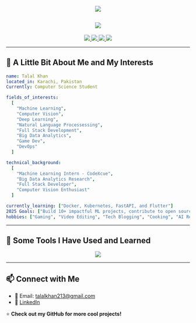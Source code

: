 <!-- Gradient Banner -->
<p align="center">
  <img src="https://capsule-render.vercel.app/api?type=waving&color=0:4c669f,100:3b5998&height=200&section=header&text=Welcome%20to%20My%20GitHub!&fontSize=40&fontColor=ffffff&animation=fadeIn&fontAlignY=40" />
</p>

<!-- Typing Animation -->
<h2 align="center">
  <img src="https://readme-typing-svg.herokuapp.com?font=Fira+Code&size=22&duration=3000&pause=1000&color=3B5998&center=true&vCenter=true&width=500&lines=👨‍💻+ML+Enthusiast+|+Full+Stack+Dev;🚀+Exploring+AI,+Big+Data,+and+Cybersecurity;✨+Let's+Connect+and+Collaborate!">
</h2>

<!-- Social Media Icons -->
<p align="center">
  <a href="https://github.com/tk-474">
    <img src="https://img.shields.io/badge/GitHub-000?style=for-the-badge&logo=github&logoColor=white">
  </a>
  <a href="https://www.linkedin.com/in/talalkhan47">
    <img src="https://img.shields.io/badge/LinkedIn-0077B5?style=for-the-badge&logo=linkedin&logoColor=white">
  </a>
  <a href="mailto:talalkhan213@gmail.com">
    <img src="https://img.shields.io/badge/Email-D14836?style=for-the-badge&logo=gmail&logoColor=white">
  </a>
  <a href="https://twitter.com/@Talalkhan_47">
    <img src="https://img.shields.io/badge/Twitter-1DA1F2?style=for-the-badge&logo=twitter&logoColor=white">
  </a>
</p>

--- 
## 🚀 A Little Bit About Me and My Interests

```yaml
name: Talal Khan
located_in: Karachi, Pakistan
Currently: Computer Science Student

fields_of_interests:
  [
    "Machine Learning",
    "Computer Vision",
    "Deep Learning",
    "Natural Language Processessing",
    "Full Stack Development",
    "Big Data Analytics",
    "Game Dev",
    "DevOps"
  ]

technical_background:
  [
    "Machine Learning Intern - CodeXcue",
    "Big Data Analytics Research",
    "Full Stack Developer",
    "Computer Vision Enthusiast"
  ]

currently_learning: ["Docker, Kubernetes, FastAPI, and Flutter"]
2025 Goals: ["Build 10+ impactful ML projects, contribute to open source, and refine full-stack development skills."]
hobbies: ["Gaming", "Video Editing", "Tech Blogging", "Cooking", "AI Research"]
```

---

## 🔧 Some Tools I Have Used and Learned

<p align="center">
  <img src="https://skillicons.dev/icons?i=python,c,cpp,java,js,react,nodejs,express,django,fastapi,pytorch,tensorflow,mongodb,postgres,redis,aws,docker,kubernetes,flutter,figma" />
</p>

---

## 📫 Connect with Me
- 📧 Email: [talalkhan213@gmail.com](mailto:talalkhan213@gmail.com)
- 🔗 [LinkedIn](https://www.linkedin.com/in/talalkhan47)

⭐ **Check out my GitHub for more cool projects!**
